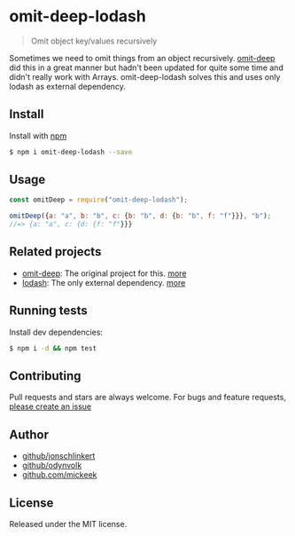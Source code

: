# omit-deep-lodash
> Omit object key/values recursively

Sometimes we need to omit things from an object recursively. [omit-deep](https://github.com/jonschlinkert/omit-deep) did this
in a great manner but hadn't been updated for quite some time and didn't really work with Arrays. omit-deep-lodash solves
this and uses only lodash as external dependency.

## Install

Install with [npm](https://www.npmjs.com/)

```sh
$ npm i omit-deep-lodash --save
```

## Usage

```js
const omitDeep = require("omit-deep-lodash");

omitDeep({a: "a", b: "b", c: {b: "b", d: {b: "b", f: "f"}}}, "b");
//=> {a: "a", c: {d: {f: "f"}}}
```

## Related projects

* [omit-deep](https://github.com/jonschlinkert/omit-deep): The original project for this. [more](https://github.com/jonschlinkert/omit-deep)
* [lodash](https://github.com/lodash/lodash): The only external dependency. [more](https://github.com/lodash/lodash)

## Running tests

Install dev dependencies:

```sh
$ npm i -d && npm test
```

## Contributing

Pull requests and stars are always welcome. For bugs and feature requests, [please create an issue](https://github.com/odynvolk/omit-deep-lodash/issues/new)

## Author

+ [github/jonschlinkert](https://github.com/jonschlinkert)
+ [github/odynvolk](https://github.com/odynvolk)
+ [github.com/mickeek](https://github.com/mickeek)

## License

Released under the MIT license.

